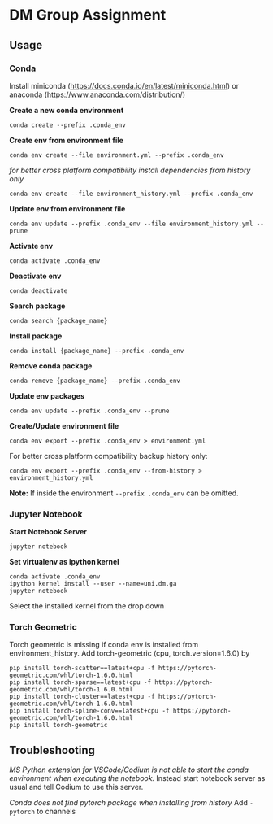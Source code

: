 # DM Group Assignment

## Usage 

### Conda

Install miniconda (https://docs.conda.io/en/latest/miniconda.html) or anaconda (https://www.anaconda.com/distribution/)

__Create a new conda environment__

    conda create --prefix .conda_env

__Create env from environment file__

    conda env create --file environment.yml --prefix .conda_env

_for better cross platform compatibility install dependencies from history only_

    conda env create --file environment_history.yml --prefix .conda_env

__Update env from environment file__

    conda env update --prefix .conda_env --file environment_history.yml --prune

__Activate env__

    conda activate .conda_env

__Deactivate env__

    conda deactivate

__Search package__

    conda search {package_name}

__Install package__

    conda install {package_name} --prefix .conda_env

__Remove conda package__

    conda remove {package_name} --prefix .conda_env

__Update env packages__

    conda env update --prefix .conda_env --prune

__Create/Update environment file__

    conda env export --prefix .conda_env > environment.yml

For better cross platform compatibility backup history only:

    conda env export --prefix .conda_env --from-history > environment_history.yml

__Note:__ If inside the environment `--prefix .conda_env` can be omitted.

### Jupyter Notebook

__Start Notebook Server__

	jupyter notebook

__Set virtualenv as ipython kernel__

	conda activate .conda_env
	ipython kernel install --user --name=uni.dm.ga
	jupyter notebook
	
Select the installed kernel from the drop down

### Torch Geometric

Torch geometric is missing if conda env is installed from environment_history.
Add torch-geometric (cpu, torch.version=1.6.0) by 

    pip install torch-scatter==latest+cpu -f https://pytorch-geometric.com/whl/torch-1.6.0.html
    pip install torch-sparse==latest+cpu -f https://pytorch-geometric.com/whl/torch-1.6.0.html
    pip install torch-cluster==latest+cpu -f https://pytorch-geometric.com/whl/torch-1.6.0.html
    pip install torch-spline-conv==latest+cpu -f https://pytorch-geometric.com/whl/torch-1.6.0.html
    pip install torch-geometric

## Troubleshooting

_MS Python extension for VSCode/Codium is not able to start the conda environment when executing the notebook._
Instead start notebook server as usual and tell Codium to use this server.

_Conda does not find pytorch package when installing from history_
Add `- pytorch` to channels
